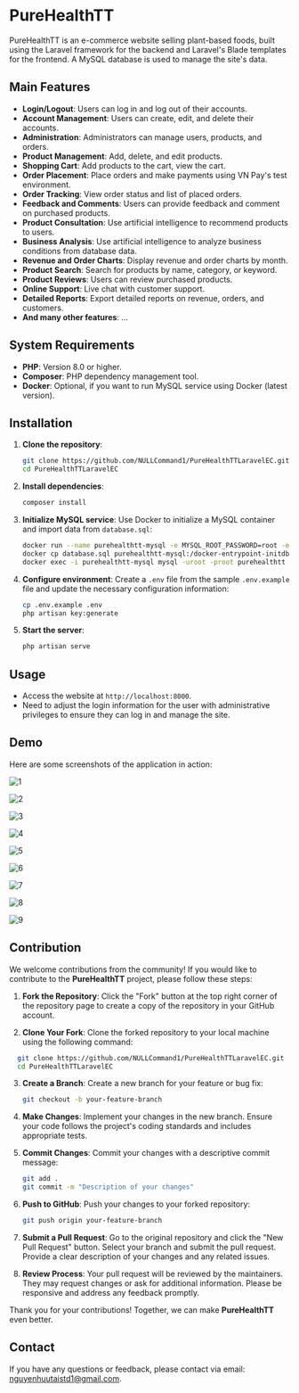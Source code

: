 # PureHealthTT

PureHealthTT is an e-commerce website selling plant-based foods, built using the Laravel framework for the backend and Laravel's Blade templates for the frontend. A MySQL database is used to manage the site's data.

## Main Features

- **Login/Logout**: Users can log in and log out of their accounts.
- **Account Management**: Users can create, edit, and delete their accounts.
- **Administration**: Administrators can manage users, products, and orders.
- **Product Management**: Add, delete, and edit products.
- **Shopping Cart**: Add products to the cart, view the cart.
- **Order Placement**: Place orders and make payments using VN Pay's test environment.
- **Order Tracking**: View order status and list of placed orders.
- **Feedback and Comments**: Users can provide feedback and comment on purchased products.
- **Product Consultation**: Use artificial intelligence to recommend products to users.
- **Business Analysis**: Use artificial intelligence to analyze business conditions from database data.
- **Revenue and Order Charts**: Display revenue and order charts by month.
- **Product Search**: Search for products by name, category, or keyword.
- **Product Reviews**: Users can review purchased products.
- **Online Support**: Live chat with customer support.
- **Detailed Reports**: Export detailed reports on revenue, orders, and customers.
- **And many other features**: ...

## System Requirements

- **PHP**: Version 8.0 or higher.
- **Composer**: PHP dependency management tool.
- **Docker**: Optional, if you want to run MySQL service using Docker (latest version).

## Installation

1. **Clone the repository**:
   ```bash
   git clone https://github.com/NULLCommand1/PureHealthTTLaravelEC.git
   cd PureHealthTTLaravelEC
   ```

2. **Install dependencies**:
   ```bash
   composer install
   ```

3. **Initialize MySQL service**:
   Use Docker to initialize a MySQL container and import data from `database.sql`:
   ```bash
   docker run --name purehealthtt-mysql -e MYSQL_ROOT_PASSWORD=root -e MYSQL_DATABASE=purehealthtt -d mysql:latest
   docker cp database.sql purehealthtt-mysql:/docker-entrypoint-initdb.d/
   docker exec -i purehealthtt-mysql mysql -uroot -proot purehealthtt < database.sql
   ```

4. **Configure environment**:
   Create a `.env` file from the sample `.env.example` file and update the necessary configuration information:
   ```bash
   cp .env.example .env
   php artisan key:generate
   ```

5. **Start the server**:
   ```bash
   php artisan serve
   ```

## Usage

- Access the website at `http://localhost:8000`.
- Need to adjust the login information for the user with administrative privileges to ensure they can log in and manage the site.

## Demo

Here are some screenshots of the application in action:

![1](https://nullcommand1.github.io/NULLCommand1/PureHealthTTLaravelEC-DemoResources/1.png)

![2](https://nullcommand1.github.io/NULLCommand1/PureHealthTTLaravelEC-DemoResources/2.png)

![3](https://nullcommand1.github.io/NULLCommand1/PureHealthTTLaravelEC-DemoResources/3.png)

![4](https://nullcommand1.github.io/NULLCommand1/PureHealthTTLaravelEC-DemoResources/4.png)

![5](https://nullcommand1.github.io/NULLCommand1/PureHealthTTLaravelEC-DemoResources/5.png)

![6](https://nullcommand1.github.io/NULLCommand1/PureHealthTTLaravelEC-DemoResources/6.png)

![7](https://nullcommand1.github.io/NULLCommand1/PureHealthTTLaravelEC-DemoResources/7.png)   

![8](https://nullcommand1.github.io/NULLCommand1/PureHealthTTLaravelEC-DemoResources/8.png)

![9](https://nullcommand1.github.io/NULLCommand1/PureHealthTTLaravelEC-DemoResources/9.png)

## Contribution

We welcome contributions from the community! If you would like to contribute to the **PureHealthTT** project, please follow these steps:

1. **Fork the Repository**: Click the "Fork" button at the top right corner of the repository page to create a copy of the repository in your GitHub account.

2. **Clone Your Fork**: Clone the forked repository to your local machine using the following command:

 ```bash
   git clone https://github.com/NULLCommand1/PureHealthTTLaravelEC.git
   cd PureHealthTTLaravelEC
   ```

3. **Create a Branch**: Create a new branch for your feature or bug fix:
   ```bash
   git checkout -b your-feature-branch
   ```

4. **Make Changes**: Implement your changes in the new branch. Ensure your code follows the project's coding standards and includes appropriate tests.

5. **Commit Changes**: Commit your changes with a descriptive commit message:
   ```bash
   git add .
   git commit -m "Description of your changes"
   ```

6. **Push to GitHub**: Push your changes to your forked repository:
   ```bash
   git push origin your-feature-branch
   ```

7. **Submit a Pull Request**: Go to the original repository and click the "New Pull Request" button. Select your branch and submit the pull request. Provide a clear description of your changes and any related issues.

8. **Review Process**: Your pull request will be reviewed by the maintainers. They may request changes or ask for additional information. Please be responsive and address any feedback promptly.

Thank you for your contributions! Together, we can make **PureHealthTT** even better.

## Contact

If you have any questions or feedback, please contact via email: nguyenhuutaistd1@gmail.com.